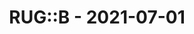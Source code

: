 ---
layout: post
title: RUG::B - 2021-07-01
datetime: '2021-07-01T19:00:00+02:00'
name: RUG::B
external_url: https://www.rug-b.de/events/ruby-usergroup-berlin-july-2021-657
online_event: true
year_month: 2021-07
---